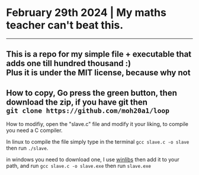# February 29th 2024 | My maths teacher can't beat this.  
---  
This is a repo for my simple file + executable that adds one till hundred thousand :)  
Plus it is under the MIT license, because why not  
---  
How to copy,
Go press the green button, then download the zip, if you have git then  
`git clone https://github.com/moh20a1/loop`  
---  
How to modifiy,
open the "slave.c" file and modify it your liking, to compile you need a C compiler.  

In linux to compile the file simply type in the terminal `gcc slave.c -o slave` then run `./slave`.  

in windows you need to download one, I use [winlibs](https://winlibs.com)
then add it to your path, and run `gcc slave.c -o slave.exe` then run `slave.exe`
